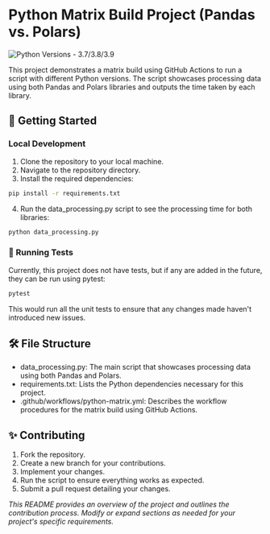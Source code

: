 # Python Matrix Build Project (Pandas vs. Polars)

![Python Versions - 3.7/3.8/3.9](https://github.com/nogibjj/ids706-mini-project-4/actions/workflows/python-matrix.yml/badge.svg)

This project demonstrates a matrix build using GitHub Actions to run a script with different Python versions. The script showcases processing data using both Pandas and Polars libraries and outputs the time taken by each library.

## 🚀 Getting Started

### Local Development 

1. Clone the repository to your local machine.
2. Navigate to the repository directory.
3. Install the required dependencies:

```bash
pip install -r requirements.txt
```

4. Run the data_processing.py script to see the processing time for both libraries:

```bash
python data_processing.py
```

### 🧪 Running Tests

Currently, this project does not have tests, but if any are added in the future, they can be run using pytest:

```bash
pytest
```

This would run all the unit tests to ensure that any changes made haven't introduced new issues.

## 🛠️ File Structure

* data_processing.py: The main script that showcases processing data using both Pandas and Polars.
* requirements.txt: Lists the Python dependencies necessary for this project.
* .github/workflows/python-matrix.yml: Describes the workflow procedures for the matrix build using GitHub Actions.

## ✨ Contributing

1. Fork the repository.<br>
2. Create a new branch for your contributions.<br>
3. Implement your changes.<br>
4. Run the script to ensure everything works as expected.<br>
5. Submit a pull request detailing your changes.

*_This README provides an overview of the project and outlines the contribution process. Modify or expand sections as needed for your project's specific requirements._*
